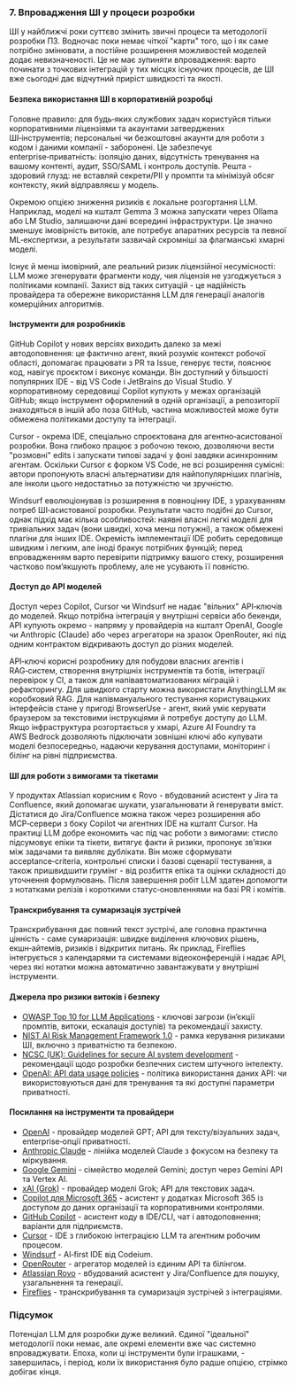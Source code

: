 ### 7. Впровадження ШІ у процеси розробки

ШІ у найближчі роки суттєво змінить звичні процеси та методології розробки ПЗ. Водночас поки немає чіткої "карти" того, що і як саме потрібно змінювати, а постійне розширення можливостей моделей додає невизначеності. Це не має зупиняти впровадження: варто починати з точкових інтеграцій у тих місцях існуючих процесів, де ШІ вже сьогодні дає відчутний приріст швидкості та якості.

#### Безпека використання ШІ в корпоративній розробці

Головне правило: для будь‑яких службових задач користуйся тільки корпоративними ліцензіями та акаунтами затверджених ШІ‑інструментів; персональні чи безкоштовні акаунти для роботи з кодом і даними компанії - заборонені. Це забезпечує enterprise‑приватність: ізоляцію даних, відсутність тренування на вашому контенті, аудит, SSO/SAML і контроль доступів. Решта - здоровий глузд: не вставляй секрети/PII у промпти та мінімізуй обсяг контексту, який відправляєш у модель.

Окремою опцією зниження ризиків є локальне розгортання LLM. Наприклад, моделі на кшталт Gemma 3 можна запускати через Ollama або LM Studio, залишаючи дані всередині інфраструктури. Це значно зменшує імовірність витоків, але потребує апаратних ресурсів та певної ML‑експертизи, а результати зазвичай скромніші за флагманські хмарні моделі.

Існує й менш імовірний, але реальний ризик ліцензійної несумісності: LLM може згенерувати фрагменти коду, чия ліцензія не узгоджується з політиками компанії. Захист від таких ситуацій - це надійність провайдера та обережне використання LLM для генерації аналогів комерційних алгоритмів.

#### Інструменти для розробників

GitHub Copilot у нових версіях виходить далеко за межі автодоповнення: це фактично агент, який розуміє контекст робочої області, допомагає працювати з PR та Issue, генерує тести, пояснює код, навігує проєктом і виконує команди. Він доступний у більшості популярних IDE - від VS Code і JetBrains до Visual Studio. У корпоративному середовищі Copilot купують у межах організацій GitHub; якщо інструмент оформлений в одній організації, а репозиторії знаходяться в іншій або поза GitHub, частина можливостей може бути обмежена політиками доступу та інтеграції.

Cursor - окрема IDE, спеціально спроєктована для агентно‑асистованої розробки. Вона глибоко працює з робочою текою, дозволяючи вести "розмовні" edits і запускати типові задачі у фоні завдяки асинхронним агентам. Оскільки Cursor є форком VS Code, не всі розширення сумісні: автори пропонують власні альтернативи для найпопулярніших плагінів, але інколи цього недостатньо за потужністю чи зручністю.

Windsurf еволюціонував із розширення в повноцінну IDE, з урахуванням потреб ШІ‑асистованої розробки. Результати часто подібні до Cursor, однак підхід має кілька особливостей: наявні власні легкі моделі для тривіальних задач (вони швидкі, хоча менш потужні), а також обмежені плагіни для інших IDE. Окремість імплементації IDE робить середовище швидким і легким, але іноді бракує потрібних функцій; перед впровадженням варто перевірити підтримку вашого стеку, розширення частково пом’якшують проблему, але не усувають її повністю.

#### Доступ до API моделей

Доступ через Copilot, Cursor чи Windsurf не надає "вільних" API‑ключів до моделей. Якщо потрібна інтеграція у внутрішні сервіси або бекенди, API купують окремо - напряму у провайдерів на кшталт OpenAI, Google чи Anthropic (Claude) або через агрегатори на зразок OpenRouter, які під одним контрактом відкривають доступ до різних моделей.

API‑ключі корисні розробнику для побудови власних агентів і RAG‑систем, створення внутрішніх інструментів та ботів, інтеграції перевірок у CI, а також для напівавтоматизованих міграцій і рефакторингу. Для швидкого старту можна використати AnythingLLM як коробковий RAG. Для напівмануального тестування користувацьких інтерфейсів стане у пригоді BrowserUse - агент, який уміє керувати браузером за текстовими інструкціями й потребує доступу до LLM. Якщо інфраструктура розгортається у хмарі, Azure AI Foundry та AWS Bedrock дозволяють підключати зовнішні ключі або купувати моделі безпосередньо, надаючи керування доступами, моніторинг і білінг на рівні підприємства.

#### ШІ для роботи з вимогами та тікетами

У продуктах Atlassian корисним є Rovo - вбудований асистент у Jira та Confluence, який допомагає шукати, узагальнювати й генерувати вміст. Дістатися до Jira/Confluence можна також через розширення або MCP‑сервери з боку Copilot чи агентних IDE на кшталт Cursor. На практиці LLM добре економить час під час роботи з вимогами: стисло підсумовує епіки та тікети, витягує факти й ризики, пропонує зв’язки між задачами та виявляє дублікати. Він може сформувати acceptance‑criteria, контрольні списки і базові сценарії тестування, а також пришвидшити грумінг - від розбиття епіка та оцінки складності до уточнення формулювань. Після завершення робіт LLM здатен допомогти з нотатками релізів і короткими статус‑оновленнями на базі PR і комітів.

#### Транскрибування та сумаризація зустрічей

Транскрибування дає повний текст зустрічі, але головна практична цінність - саме сумаризація: швидке виділення ключових рішень, екшн‑айтемів, ризиків і відкритих питань. Як приклад, Fireflies інтегрується з календарями та системами відеоконференцій і надає API, через які нотатки можна автоматично завантажувати у внутрішні інструменти.

#### Джерела про ризики витоків і безпеку

- [OWASP Top 10 for LLM Applications](https://owasp.org/www-project-top-10-for-large-language-model-applications/) - ключові загрози (інʼєкції промптів, витоки, ескалація доступів) та рекомендації захисту.
- [NIST AI Risk Management Framework 1.0](https://www.nist.gov/itl/ai-risk-management-framework) - рамка керування ризиками ШІ, включно з приватністю та безпекою.
- [NCSC (UK): Guidelines for secure AI system development](https://www.ncsc.gov.uk/files/Guidelines-for-secure-AI-system-development.pdf) - рекомендації щодо розробки безпечних систем штучного інтелекту.
- [OpenAI: API data usage policies](https://openai.com/policies/api-data-usage-policies) - політика використання даних API: чи використовуються дані для тренування та які доступні параметри приватності.

#### Посилання на інструменти та провайдери

- [OpenAI](https://openai.com/) - провайдер моделей GPT; API для тексту/візуальних задач, enterprise‑опції приватності.
- [Anthropic Claude](https://www.anthropic.com/claude) - лінійка моделей Claude з фокусом на безпеку та міркування.
- [Google Gemini](https://ai.google.dev/) - сімейство моделей Gemini; доступ через Gemini API та Vertex AI.
- [xAI (Grok)](https://x.ai/) - провайдер моделі Grok; API для текстових задач.
- [Copilot для Microsoft 365](https://www.microsoft.com/microsoft-copilot) - асистент у додатках Microsoft 365 із доступом до даних організації та корпоративними контролями.
- [GitHub Copilot](https://github.com/features/copilot) - асистент коду в IDE/CLI, чат і автодоповнення; варіанти для підприємств.
- [Cursor](https://www.cursor.com/) - IDE з глибокою інтеграцією LLM та агентним робочим процесом.
- [Windsurf](https://codeium.com/windsurf) - AI‑first IDE від Codeium.
- [OpenRouter](https://openrouter.ai/) - агрегатор моделей із єдиним API та білінгом.
- [Atlassian Rovo](https://www.atlassian.com/software/rovo) - вбудований асистент у Jira/Confluence для пошуку, узагальнення та генерації.
- [Fireflies](https://fireflies.ai/) - транскрибування та сумаризація зустрічей з інтеграціями.

### Підсумок

Потенціал LLM для розробки дуже великий. Єдиної "ідеальної" методології поки немає, але окремі елементи вже час системно впроваджувати. Епоха, коли ці інструменти були іграшками, - завершилась, і період, коли їх використання було радше опцією, стрімко добігає кінця.


